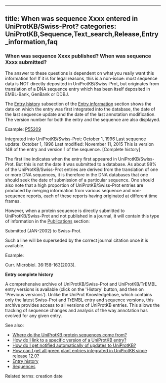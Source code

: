
---
title: When was sequence Xxxx entered in UniProtKB/Swiss-Prot?
categories: UniProtKB,Sequence,Text_search,Release,Entry_information,faq
---

### When was sequence Xxxx published? When was sequence Xxxx submitted?

The answer to these questions is dependent on what you really want this information for! If it is for legal reasons, this is a non-issue: most sequence data is NOT directly deposited in UniProtKB/Swiss-Prot, but originates from translation of a DNA sequence entry which has been itself deposited in EMBL-Bank, GenBank or DDBJ.

The [Entry history](http://www.uniprot.org/help/entry%5Fhistory) subsection of the [Entry information](http://www.uniprot.org/help/entry%5Finformation%5Fsection) section shows the date on which the entry was first integrated into the database, the date of the last sequence update and the date of the last annotation modification. The version number for both the entry and the sequence are also displayed.

Example: [P55209](http://www.uniprot.org/uniprot/P55209#entry%5Finformation)

Integrated into UniProtKB/Swiss-Prot: October 1, 1996
Last sequence update:                 October 1, 1996
Last modified:                        November 11, 2015
This is version 148 of the entry and version 1 of the sequence. \[Complete history\]

The first line indicates when the entry first appeared in UniProtKB/Swiss-Prot. But this is not the date it was submitted to a database. As about 98% of the UniProtKB/Swiss-Prot entries are derived from the translation of one or more DNA sequences, it is therefore in the DNA databases that one should seek the date of submission of a particular sequence. One should also note that a high proportion of UniProtKB/Swiss-Prot entries are produced by merging information from various sequence and non-sequence reports, each of these reports having originated at different time frames.

However, when a protein sequence is directly submitted to UniProtKB/Swiss-Prot and not published in a journal, it will contain this type of information in the [Publications](http://www.uniprot.org/help/publications%5Fsection) section:

Submitted (JAN-2002) to Swiss-Prot.

Such a line will be superseded by the correct journal citation once it is available.

Example:

Curr. Microbiol. 36:158-163(2003).

**Entry complete history**

A comprehensive archive of UniProtKB/Swiss-Prot and UniProtKB/TrEMBL entry versions is available (click on the 'History' button, and then on 'Previous versions'). Unlike the UniProt Knowledgebase, which contains only the latest Swiss-Prot and TrEMBL entry and sequence versions, this archive provides access to all versions of UniProtKB entries. This allows the tracking of sequence changes and analysis of the way annotation has evolved for any given entry.

See also:

*   [Where do the UniProtKB protein sequences come from?](http://www.uniprot.org/faq/37)
*   [How do I link to a specific version of a UniProtKB entry?](http://www.uniprot.org/faq/14)
*   [How do I get notified automatically of updates to UniProtKB?](http://www.uniprot.org/faq/20)
*   [How can I get all green plant entries integrated in UniProtKB since release 12.0?](http://www.uniprot.org/faq/26)
*   [Entry history](http://www.uniprot.org/manual/entry%5Fhistory)
*   [Sequences](http://www.uniprot.org/manual/sequences)

Related terms: creation date
        